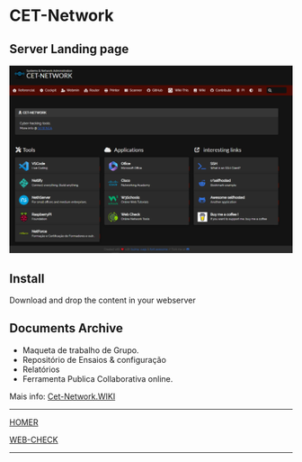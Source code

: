 # CET-Network

## Server Landing page

![1692054191931](image/README/1692054191931.png)

## Install

Download and drop the content in your webserver

## Documents Archive

* Maqueta de trabalho de Grupo.
* Repositório de Ensaios & configuração
* Relatórios
* Ferramenta Publica Collaborativa online.

Mais info: [Cet-Network.WIKI](https://github.com/PGodinho/cet-network/wiki)

---

[HOMER](https://github.com/bastienwirtz/homer)

[WEB-CHECK](https://github.com/lissy93/web-check)

---

